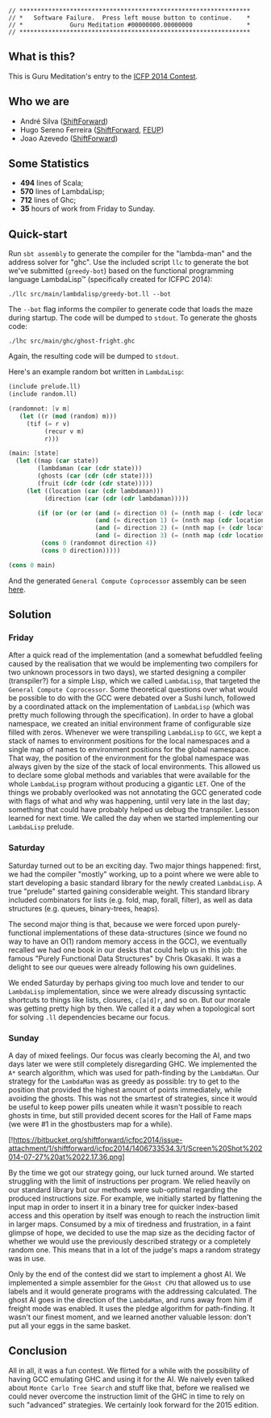 ```
// ****************************************************************
// *   Software Failure.  Press left mouse button to continue.    *
// *             Guru Meditation #00000000.00000000               *
// ****************************************************************
```

## What is this?

This is Guru Meditation's entry to the
[ICFP 2014 Contest](http://icfpcontest.org/).

## Who we are

* André Silva ([ShiftForward][shiftforward])
* Hugo Sereno Ferreira ([ShiftForward][shiftforward], [FEUP][feup])
* Joao Azevedo ([ShiftForward][shiftforward])

[feup]: http://www.fe.up.pt
[shiftforward]: http://shiftforward.eu

## Some Statistics

* **494** lines of Scala;
* **570** lines of LambdaLisp;
* **712** lines of Ghc;
* **35** hours of work from Friday to Sunday.

## Quick-start

Run `sbt assembly` to generate the compiler for the "lambda-man" and the address
solver for "ghc". Use the included script `llc` to generate the bot we've
submitted (`greedy-bot`) based on the functional programming language
LambdaLisp™ (specifically created for ICFPC 2014):

```
./llc src/main/lambdalisp/greedy-bot.ll --bot
```

The `--bot` flag informs the compiler to generate code that loads the maze
during startup. The code will be dumped to `stdout`. To generate the ghosts
code:

```
./lhc src/main/ghc/ghost-fright.ghc
```

Again, the resulting code will be dumped to `stdout`.

Here's an example random bot written in `LambdaLisp`:

```scheme
(include prelude.ll)
(include random.ll)

(randomnot: [v m]
   (let ((r (mod (random) m)))
     (tif (= r v)
          (recur v m)
          r)))

(main: [state]
  (let ((map (car state))
        (lambdaman (car (cdr state)))
        (ghosts (car (cdr (cdr state))))
        (fruit (cdr (cdr (cdr state)))))
     (let ((location (car (cdr lambdaman)))
          (direction (car (cdr (cdr lambdaman)))))

        (if (or (or (or (and (= direction 0) (= (nnth map (- (cdr location) 1) (car location)) 0))
                        (and (= direction 1) (= (nnth map (cdr location) (+ (car location) 1)) 0)))
                        (and (= direction 2) (= (nnth map (+ (cdr location) 1) (car location)) 0)))
                        (and (= direction 3) (= (nnth map (cdr location) (- (car location) 1)) 0)))
         (cons 0 (randomnot direction 4))
         (cons 0 direction)))))

(cons 0 main)
```

And the generated `General Compute Coprocessor` assembly can be seen [here](https://gist.github.com/andrebeat/310a96fae981c6af71c0).

## Solution

### Friday

After a quick read of the implementation (and a somewhat befuddled feeling caused by
the realisation that we would be implementing two compilers for two unknown processors
in two days), we started designing a compiler (transpiler?) for a simple Lisp, which
we called `LambdaLisp`, that targeted the `General Compute Coprocessor`. Some theoretical
questions over what would be possible to do with the GCC were debated over a Sushi lunch,
followed by a coordinated attack on the implementation of `LambdaLisp` (which was pretty much
following through the specification). In order to have a global namespace, we created an initial
environment frame of configurable size filled with zeros. Whenever we were
transpiling `LambdaLisp` to `GCC`, we kept a stack of names to environment
positions for the local namespaces and a single map of names to environment
positions for the global namespace. That way, the position of the environment
for the global namespace was always given by the size of the stack of local
environments. This allowed us to declare some global methods and variables that
were available for the whole `LambdaLisp` program without producing a gigantic
`LET`. One of the things we probably overlooked was not annotating the GCC generated
code with flags of what and why was happening, until very late in the last day; something
that could have probably helped us debug the transpiler. Lesson learned for next time.
We called the day when we started implementing our `LambdaLisp` prelude.

### Saturday

Saturday turned out to be an exciting day. Two major things happened: first, we had the
compiler "mostly" working, up to a point where we were able to start developing a
basic standard library for the newly created `LambdaLisp`. A true "prelude" started
gaining considerable weight. This standard library included combinators for lists
(e.g. fold, map, forall, filter), as well as data structures (e.g. queues,
binary-trees, heaps).

The second major thing is that, because we were forced upon purely-functional
implementations of these data-structures (since we found no way to have an O(1)
random memory access in the GCC), we eventually recalled we had one book in our desks
that could help us in this job: the famous "Purely Functional Data Structures" by
Chris Okasaki. It was a delight to see our queues were already following his own
guidelines.

We ended Saturday by perhaps giving too much love and tender to our `LambdaLisp`
implementation, since we were already discussing syntactic shortcuts to things like
lists, closures, `c[a|d]r`, and so on. But our morale was getting pretty high by then.
We called it a day when a topological sort for solving `.ll` dependencies became our focus.

### Sunday

A day of mixed feelings. Our focus was clearly becoming the AI, and two days later
we were still completely disregarding GHC. We implemented the `A*` search algorithm,
which was used for path-finding by the `LambdaMan`. Our strategy for the `LambdaMan`
was as greedy as possible: try to get to the position that provided the highest amount of points
immediately, while avoiding the ghosts. This was not the smartest of strategies,
since it would be useful to keep power pills uneaten while it wasn't possible to
reach ghosts in time, but still provided decent scores for the Hall of Fame maps
(we were #1 in the ghostbusters map for a while).

[!https://bitbucket.org/shiftforward/icfpc2014/issue-attachment/1/shiftforward/icfpc2014/1406733534.3/1/Screen%20Shot%202014-07-27%20at%2022.17.36.png]

By the time we got our strategy going, our luck turned around. We started struggling
with the limit of instructions per program. We relied heavily on our standard
library but our methods were sub-optimal regarding the produced instructions size.
For example, we initially started by flattening the input map in order to insert
it in a binary tree for quicker index-based access and this operation by itself
was enough to reach the instruction limit in larger maps. Consumed by a mix of
tiredness and frustration, in a faint glimpse of hope, we decided to use the map
size as the deciding factor of whether we would use the previously described
strategy or a completely random one. This means that in a lot of the judge's
maps a random strategy was in use.

Only by the end of the contest did we start to implement a ghost AI. We implemented a
simple assembler for the `GHost CPU` that allowed us to use labels and it would
generate programs with the addressing calculated.  The ghost AI goes in the
direction of the `LambdaMan`, and runs away from him if freight mode was
enabled. It uses the pledge algorithm for path-finding. It wasn't our finest moment,
and we learned another valuable lesson: don't put all your eggs in the same basket.

## Conclusion

All in all, it was a fun contest. We flirted for a while with the possibility of
having GCC emulating GHC and using it for the AI. We naively even talked about `Monte
Carlo Tree Search` and stuff like that, before we realised we could never overcome
the instruction limit of the GHC in time to rely on such "advanced" strategies.
We certainly look forward for the 2015 edition.

